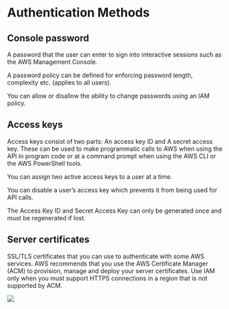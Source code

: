 # Authentication Methods

## Console password

A password that the user can enter to sign into interactive sessions such as the AWS Management Console.

A password policy can be defined for enforcing password length, complexity etc. (applies to all users).

You can allow or disallow the ability to change passwords using an IAM policy.


## Access keys

Access keys consist of two parts: An access key ID and A secret access key. These can be used to make programmatic calls to AWS when using the API in program code or at a command prompt when using the AWS CLI or the AWS PowerShell tools.

You can assign two active access keys to a user at a time.

You can disable a user’s access key which prevents it from being used for API calls.

The Access Key ID and Secret Access Key can only be generated once and must be regenerated if lost.


## Server certificates

SSL/TLS certificates that you can use to authenticate with some AWS services.
AWS recommends that you use the AWS Certificate Manager (ACM) to provision, manage and deploy your server certificates.
Use IAM only when you must support HTTPS connections in a region that is not supported by ACM.

![](https://digitalcloud.training/wp-content/uploads/2022/01/IAM-2.jpg)
